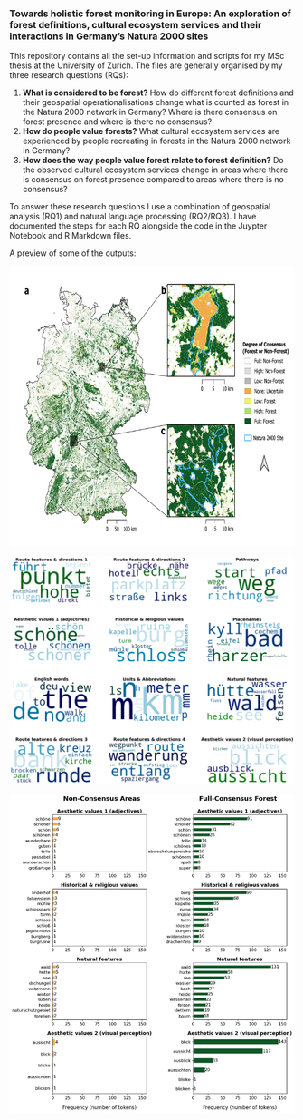 ### Towards holistic forest monitoring in Europe: An exploration of forest definitions, cultural ecosystem services and their interactions in Germany’s Natura 2000 sites

This repository contains all the set-up information and scripts for my MSc thesis at the University of Zurich. The files are generally organised by my three research questions (RQs):

1)	**What is considered to be forest?** How do different forest definitions and their geospatial operationalisations change what is counted as forest in the Natura 2000 network in Germany? Where is there consensus on forest presence and where is there no consensus?
2)	**How do people value forests?** What cultural ecosystem services are experienced by people recreating in forests in the Natura 2000 network in Germany?
3)	**How does the way people value forest relate to forest definition?** Do the observed cultural ecosystem services change in areas where there is consensus on forest presence compared to areas where there is no consensus?

To answer these research questions I use a combination of geospatial analysis (RQ1) and natural language processing (RQ2/RQ3). I have documented the steps for each RQ alongside the code in the Juypter Notebook and R Markdown files. 

A preview of some of the outputs:

<img src="other/figure_selection/rq1_consenus_summary_3_map.png" width="700" height="496" />

![RQ2: word clouds](other/figure_selection/rq2_word_clouds.png)

![RQ3: word comparisons](other/figure_selection/rq3_token_counts_per_cluster_class.png)




